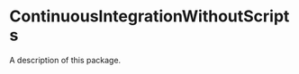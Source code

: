 <!--
 README.md


 ©2020

 Licensed under the MIT Licence.
 See https://opensource.org/licenses/MIT for licence information.
 -->

# ContinuousIntegrationWithoutScripts

A description of this package.
